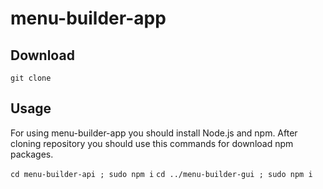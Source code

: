 # menu-builder-app
## Download

`git clone`

## Usage

For using menu-builder-app you should install Node.js and npm. After cloning repository you should use this commands for download 
npm packages.

`cd menu-builder-api ; sudo npm i`
`cd ../menu-builder-gui ; sudo npm i`
